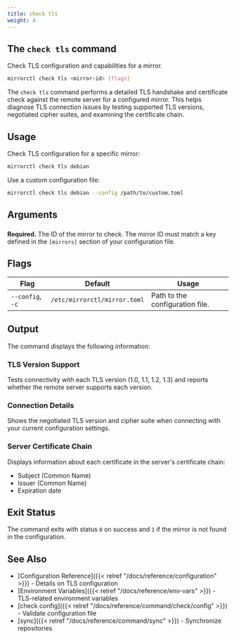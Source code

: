 ```yaml
---
title: check tls
weight: 4
---
```


## The `check tls` command

Check TLS configuration and capabilities for a mirror.

```bash
mirrorctl check tls <mirror-id> [flags]
```

The `check tls` command performs a detailed TLS handshake and certificate check against the remote
server for a configured mirror. This helps diagnose TLS connection issues by testing supported TLS
versions, negotiated cipher suites, and examining the certificate chain.

## Usage

Check TLS configuration for a specific mirror:
```bash
mirrorctl check tls debian
```

Use a custom configuration file:
```bash
mirrorctl check tls debian --config /path/to/custom.toml
```

## Arguments

### <mirror-id>

**Required.** The ID of the mirror to check. The mirror ID must match a key defined in the
`[mirrors]` section of your configuration file.

## Flags

| Flag | Default | Usage |
|------|---------|-------|
| `--config`, `-c` | `/etc/mirrorctl/mirror.toml` | Path to the configuration file. |

## Output

The command displays the following information:

### TLS Version Support
Tests connectivity with each TLS version (1.0, 1.1, 1.2, 1.3) and reports whether the remote
server supports each version.

### Connection Details
Shows the negotiated TLS version and cipher suite when connecting with your current configuration
settings.

### Server Certificate Chain
Displays information about each certificate in the server's certificate chain:
- Subject (Common Name)
- Issuer (Common Name)
- Expiration date

## Exit Status

The command exits with status `0` on success and `1` if the mirror is not found in the configuration.

## See Also

- [Configuration Reference]({{< relref "/docs/reference/configuration" >}}) - Details on TLS
  configuration
- [Environment Variables]({{< relref "/docs/reference/env-vars" >}}) - TLS-related environment
  variables
- [check config]({{< relref "/docs/reference/command/check/config" >}}) - Validate configuration
  file
- [sync]({{< relref "/docs/reference/command/sync" >}}) - Synchronize repositories
